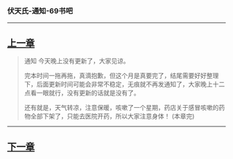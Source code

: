 ### 伏天氏-通知-69书吧

--------
[上一章](./c9541c26292c1a958ccde8e94abffcea.md)
--------


>
>
>
>通知
>今天晚上没有更新了，大家见谅。
>
>完本时间一拖再拖，真滴抱歉，但这个月是真要完了，结尾需要好好整理下，后面更新时间可能会非常不稳定，无痕就不再发通知了，大家晚上十二点看一眼就行，没有更新的话就是没有了。
>
>还有就是，天气转凉，注意保暖，咳嗽了一个星期，药店关于感冒咳嗽的药物全部下架了，只能去医院开药，所以大家注意身体！
>(本章完)
>
>

--------
[下一章](./f49756125d90008cb8c601758b8b8f3d.md)
--------
